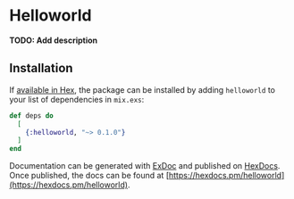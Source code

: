 # Helloworld

**TODO: Add description**

## Installation

If [available in Hex](https://hex.pm/docs/publish), the package can be installed
by adding `helloworld` to your list of dependencies in `mix.exs`:

```elixir
def deps do
  [
    {:helloworld, "~> 0.1.0"}
  ]
end
```

Documentation can be generated with [ExDoc](https://github.com/elixir-lang/ex_doc)
and published on [HexDocs](https://hexdocs.pm). Once published, the docs can
be found at [https://hexdocs.pm/helloworld](https://hexdocs.pm/helloworld).

